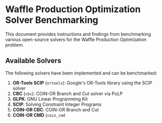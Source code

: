 # Waffle Production Optimization Solver Benchmarking

This document provides instructions and findings from benchmarking various open-source solvers for the Waffle Production Optimization problem.

## Available Solvers

The following solvers have been implemented and can be benchmarked:

1. **OR-Tools SCIP** (`ortools`): Google's OR-Tools library using the SCIP solver
2. **CBC** (`cbc`): COIN-OR Branch and Cut solver via PuLP
3. **GLPK**: GNU Linear Programming Kit
4. **SCIP**: Solving Constraint Integer Programs
5. **COIN-OR CBC**: COIN-OR Branch and Cut
6. **COIN-OR CMD** (`coin_cmd`